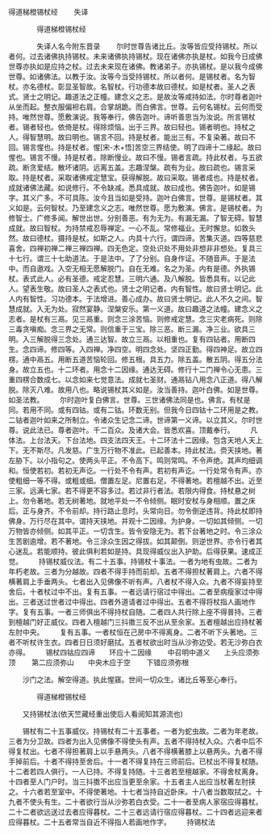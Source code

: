   得道梯橙锡杖经
　　失译




　　　　得道梯橙锡杖经

　　　　失译人名今附东晋录
　　尔时世尊告诸比丘。汝等皆应受持锡杖。所以者何。过去诸佛执持锡杖。未来诸佛执持锡杖。现在诸佛亦执是杖。如我今日成佛世尊亦执如是应持之杖。过去未来现在诸佛。教诸弟子。亦执锡杖。是以我今成佛世尊。如诸佛法。以教于汝。汝等今当受持锡杖。所以者何。是锡杖者。名为智杖。亦名德杖。彰显圣智故。名智杖。行功德本故曰德杖。如是杖者。圣人之表式。贤士之明记。趣道法之正幢。建念义之志。是故汝等咸持如法。尔时尊者迦叶从坐而起。整衣服偏袒右肩。合掌胡跪。而白佛言。世尊。云何名锡杖。云何而受持。唯然世尊。愿敷演说。我等奉行。佛告迦叶。谛听善思当为汝说。所言锡杖者。锡者轻也。依倚是杖。得除烦恼。出于三界。故曰轻也。锡者明也。持杖之人。得智慧明。故曰明也。锡言不回。持是杖者。能出三有。不复染著。故曰不回。锡言惺也。持是杖者。惺[宋-木+悟]苦空三界结使。明了四谛十二缘起。故曰惺也。锡言不慢。持是杖者。除断慢业。故曰不慢。锡者言疏。持此杖者。与五欲疏。断贪爱结。散坏诸阴。远离五盖。志趣涅槃。疏有为业。故曰疏也。锡言采取。持是杖者。采取诸佛戒定慧宝。获得解脱。故曰采取。锡者成也。持是杖者。成就诸佛法藏。如说修行。不令缺减。悉具成就。故曰成也。佛告迦叶。如是锡字。其义广多。不可具陈。汝今且当如是受持。迦叶白佛言。世尊。是锡杖者。其义如是。云何智杖。乃至建念义之志。唯然世尊。愿为敷演。佛言。是锡杖者。为修智士。广修多闻。解世出世。分别善恶。有为无为。有漏无漏。了智无碍。智慧成就。故曰智杖。为持禁戒忍辱禅定。一心不乱。常修福业。无时懈怠。如救头然。故曰德杖。摄持是杖。如斯之人。内具十六行。谓四谛。苦集灭道。四等慈悲喜舍。四禅初禅二禅三禅四禅。四无色定。空处识处不用处非想非非想处。复具三十七行。谓三十七助道法。于是法中。了了分别。自身作证。不随音声。于是法中。而自遨戏。入空无相无愿解脱门。自在无难。名之为圣。内有是德。外执锡杖。表式此人。必有圣德。戒定忍慧。三明六通。及八解脱。皆悉具有。以记此人。望表生敬。故曰圣人之表式也。贤士之明记者。内有智性。故曰贤士明记。此人内有智性。习功德本。于法增进。善心成办。故曰贤士明记。此人不久之间。智慧成就。入无为处。寂然宴静。涅槃安乐。第一义道。故曰趣道之法幢。建念义之志者。是杖有三鬲。见三鬲重。则念三涂苦恼。则修戒定慧。念三灾老病死。则除三毒贪嗔痴。念三界之无常。则信重于三宝。除三恶。断三漏。净三业。欲具三明。入三解脱得三念处。通三达智。故立三鬲。以相重也。复有四钻者。用断四生。念四谛。修四等。入四禅。净四空。明四念处。坚四正勤。得四神足。故立四楞。通中鬲五。用断五道苦恼轮回。修五根。具五力。除五盖。散五阴。得五分法身。故立五也。十二环者。用念十二因缘。通达无碍。修行十二门禅令心无患。三重四楞合数成七。以念如来七觉意法。成就七圣财。通鬲钻八用念八正道。得八解脱。除灭八难。故用八也。略说锡杖其义如是。汝当善持。迦叶白佛。如是世尊。如圣法教。
　　尔时迦叶复白佛言。世尊。三世诸佛法同是也。佛言。有杖是同。若用不同。或有四钴。或有二钴。环数无别。但我今日四钴十二环用是之教。二钴者迦叶如来之所制立。令诸众生记念二谛。世谛第一义谛。以立其义。尔时世尊。说此法已。尊者迦叶。千二百众。及诸大会。皆悉欢喜。顶戴奉行。
　　凡体法。上台法天。下台法地。四支法四天王。十二环法十二因缘。包含天地人天上下。无不斯尽。凡发慈。广生万行物不准此。已起善本。持此杖法。赍天挟地。著左胁下。以小指句之。使两头平正。不令高下。鸣则常鸣。不令声绝。其声均细调和。恒使若初。若初无声讫。一行处不令有声。若初有声讫。一行处常令有声。亦使粗细一等不得。或粗或细。僧置左足。尼置右足。不得著地。若檀越不出。近至三家。远满七家。若不得更不容多过。若过非行者法。若限内得食。持杖悬之树上。勿令著地。若无树著地。就地平处一不令倾侧。眠时安杖与身相顺。置之床后。正与身齐。不令前却。持行路止息时。头常向日。勿令倒逆违背。持此杖即持佛身。万行尽在其中。谓持天挟地。并观十二因缘。为护身。一切如其倾侧。一切万物皆亦倾侧。如其平正。一切含生。皆令安隐无为。若下台著地之时。令三涂众生苦剧逾增。若不著地。令三涂众生因之得拔。如其颠倒。则逆世界。亦令行者其心迷乱。若能顺持。彼此俱利若如是持。具现得威仪出入护助。后得获果。速成正觉。
　　持锡杖威仪法。有二十五事。持锡杖十事法。一者为地有虫故。二者为年朽老故。三者为分越故。四者不得手持而前却。五者不得担杖著肩上。六者不得横著肩上手垂两头。七者出入见佛像不听有声。八者杖不得入众。九者不得妄持至舍后。十者杖过中不出。复有五事。一者远请行宿过中得出。二者至病瘦家过中得出。三者送过世者过中得出。四者外道请者过中得出。五者不得将杖指人画地作字。复有五事。一者三师俱出不得持杖自随。二者四人共行除上座不得普持。三者到檀越门好正威仪。四者入檀越门三抖擞三反不出从至余家。五者檀越出应持杖著左肘中央。
　　复有五事。一者杖恒在己房中不得离身。二者不听下头著地。三者不听杖许生衣。四者日日须好磨拭。五者杖欲出时当从沙弥边受。若无沙弥白衣亦得。
　　锡杖四钴应四谛　　环应十二因缘
　　中召明中道义　　上头应须弥顶
　　第二应须弥山　　中央木应于空
　　下错应须弥根

　　沙门之法。解空得道。执此惺窹。世间一切众生。诸比丘等至心奉行。

　　　　得道梯橙锡杖经


　　又持锡杖法(依天竺藏经重出使后人看阅知其源流也)

　　锡杖有二十五事威仪。持锡杖有二十五事者。一者为蛇虫故。二者为年老故。三者为分卫故。四者为出入见佛像不得使头有声。五者不得持杖入众。六者中后不得复杖出。七者不得担著肩上以手悬两头。八者不得横著膝上以悬两头。九者不得手掉前后。十者不得持至舍后。十一者不得复持在三师前后。已杖出不得复杖随。十二者若四人俱行。一人已持。不得复持随。十三者若至檀越家。不得舍杖离身。十四者至人门户时。当三抖擞不出应当更至余家。十五者主人出应当杖著左肘挟之。十六者若至室中。不得使著地。十七者当持自近卧床。十八者当数取拭之。十九者不使头有生。二十者欲行当从沙弥若白衣受。二十一者至病人家宿应得暮杖。二十二者欲远送过去者应得暮杖。二十三者远请行宿应得暮杖。二十四者远迎来者应得暮杖。二十五者常当自近不得指人若画地作字。
　　持锡杖法

